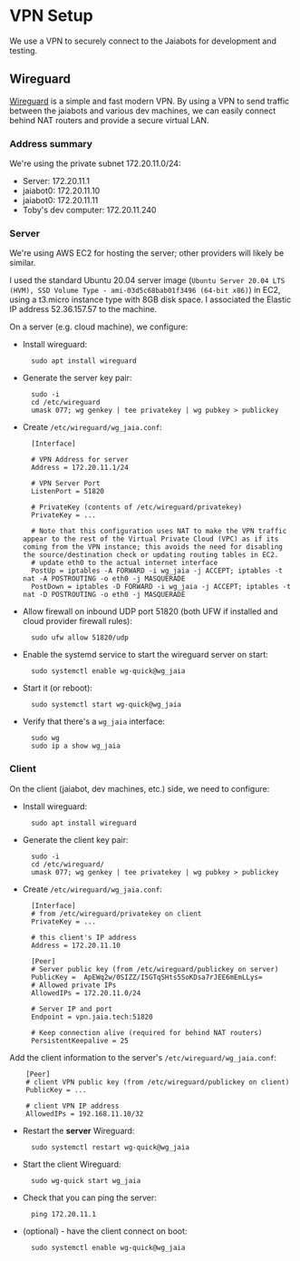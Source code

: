 # VPN Setup

We use a VPN to securely connect to the Jaiabots for development and testing.

## Wireguard

[Wireguard](https://www.wireguard.com/) is a simple and fast modern VPN. By using a VPN to send traffic between the jaiabots and various dev machines, we can easily connect behind NAT routers and provide a secure virtual LAN.

### Address summary

We're using the private subnet 172.20.11.0/24:

- Server: 172.20.11.1
- jaiabot0: 172.20.11.10
- jaiabot0: 172.20.11.11
- Toby's dev computer: 172.20.11.240

### Server

We're using AWS EC2 for hosting the server; other providers will likely be similar.

I used the standard Ubuntu 20.04 server image (`Ubuntu Server 20.04 LTS (HVM), SSD Volume Type - ami-03d5c68bab01f3496 (64-bit x86)`) in EC2, using a t3.micro instance type with 8GB disk space. I associated the Elastic IP address 52.36.157.57 to the machine.

On a server (e.g. cloud machine), we configure:

- Install wireguard:

        sudo apt install wireguard
        
- Generate the server key pair:

        sudo -i
        cd /etc/wireguard
        umask 077; wg genkey | tee privatekey | wg pubkey > publickey

- Create `/etc/wireguard/wg_jaia.conf`:

        [Interface]
        
        # VPN Address for server
        Address = 172.20.11.1/24
        
        # VPN Server Port
        ListenPort = 51820
        
        # PrivateKey (contents of /etc/wireguard/privatekey)
        PrivateKey = ...
        
        # Note that this configuration uses NAT to make the VPN traffic appear to the rest of the Virtual Private Cloud (VPC) as if its coming from the VPN instance; this avoids the need for disabling the source/destination check or updating routing tables in EC2.
        # update eth0 to the actual internet interface
        PostUp = iptables -A FORWARD -i wg_jaia -j ACCEPT; iptables -t nat -A POSTROUTING -o eth0 -j MASQUERADE
        PostDown = iptables -D FORWARD -i wg_jaia -j ACCEPT; iptables -t nat -D POSTROUTING -o eth0 -j MASQUERADE


- Allow firewall on inbound UDP port 51820 (both UFW if installed and cloud provider firewall rules):

        sudo ufw allow 51820/udp

- Enable the systemd service to start the wireguard server on start:

        sudo systemctl enable wg-quick@wg_jaia

- Start it (or reboot):

        sudo systemctl start wg-quick@wg_jaia

- Verify that there's a `wg_jaia` interface:

        sudo wg
        sudo ip a show wg_jaia

### Client

On the client (jaiabot, dev machines, etc.) side, we need to configure:

- Install wireguard:

        sudo apt install wireguard

- Generate the client key pair:

        sudo -i
        cd /etc/wireguard/
        umask 077; wg genkey | tee privatekey | wg pubkey > publickey

- Create `/etc/wireguard/wg_jaia.conf`:

        [Interface]
        # from /etc/wireguard/privatekey on client
        PrivateKey = ...
        
        # this client's IP address
        Address = 172.20.11.10
        
        [Peer]
        # Server public key (from /etc/wireguard/publickey on server)
        PublicKey =  ApEWq2w/0SIZZ/I5GTqSHts5SoKDsa7rJEE6mEmLLys=
        # Allowed private IPs
        AllowedIPs = 172.20.11.0/24
        
        # Server IP and port
        Endpoint = vpn.jaia.tech:51820
        
        # Keep connection alive (required for behind NAT routers)
        PersistentKeepalive = 25

Add the client information to the server's `/etc/wireguard/wg_jaia.conf`:

        [Peer]
        # client VPN public key (from /etc/wireguard/publickey on client)
        PublicKey = ...
        
        # client VPN IP address
        AllowedIPs = 192.168.11.10/32

- Restart the **server** Wireguard:

        sudo systemctl restart wg-quick@wg_jaia

- Start the client Wireguard:

        sudo wg-quick start wg_jaia

- Check that you can ping the server:

        ping 172.20.11.1

- (optional) - have the client connect on boot:

        sudo systemctl enable wg-quick@wg_jaia
